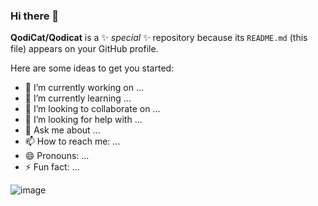 ### Hi there 👋


**QodiCat/Qodicat** is a ✨ _special_ ✨ repository because its `README.md` (this file) appears on your GitHub profile.

Here are some ideas to get you started:

- 🔭 I’m currently working on ...
- 🌱 I’m currently learning ...
- 👯 I’m looking to collaborate on ...
- 🤔 I’m looking for help with ...
- 💬 Ask me about ...
- 📫 How to reach me: ...
- 😄 Pronouns: ...
- ⚡ Fun fact: ...


![image](https://github.com/QodiCat/Qodicat/assets/102938592/9e474056-7428-435b-98ef-12df155eb64b)
